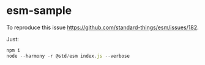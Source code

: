 # esm-sample
To reproduce this issue https://github.com/standard-things/esm/issues/182.

Just:

```JavaScript
npm i
node --harmony -r @std/esm index.js --verbose
```
